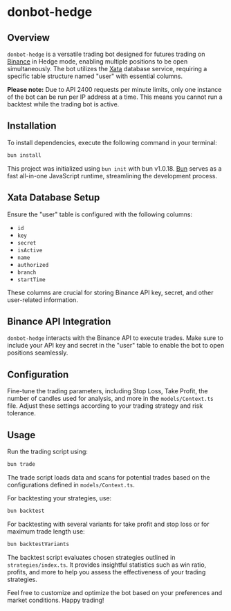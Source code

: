 # donbot-hedge

## Overview
`donbot-hedge` is a versatile trading bot designed for futures trading on [Binance](https://www.binance.com/en/futures/BTCUSDT) in Hedge mode, enabling multiple positions to be open simultaneously. The bot utilizes the [Xata](https://app.xata.io/) database service, requiring a specific table structure named "user" with essential columns.

**Please note:** Due to API 2400 requests per minute limits, only one instance of the bot can be run per IP address at a time. This means you cannot run a backtest while the trading bot is active.

## Installation
To install dependencies, execute the following command in your terminal:

```bash
bun install
```

This project was initialized using `bun init` with bun v1.0.18. [Bun](https://bun.sh) serves as a fast all-in-one JavaScript runtime, streamlining the development process.

## Xata Database Setup
Ensure the "user" table is configured with the following columns:

- `id`
- `key`
- `secret`
- `isActive`
- `name`
- `authorized`
- `branch`
- `startTime`

These columns are crucial for storing Binance API key, secret, and other user-related information.

## Binance API Integration
`donbot-hedge` interacts with the Binance API to execute trades. Make sure to include your API key and secret in the "user" table to enable the bot to open positions seamlessly.

## Configuration
Fine-tune the trading parameters, including Stop Loss, Take Profit, the number of candles used for analysis, and more in the `models/Context.ts` file. Adjust these settings according to your trading strategy and risk tolerance.

## Usage
Run the trading script using:

```bash
bun trade
```

The trade script loads data and scans for potential trades based on the configurations defined in `models/Context.ts`.

For backtesting your strategies, use:

```bash
bun backtest
```

For backtesting with several variants for take profit and stop loss or for maximum trade length  use:

```bash
bun backtestVariants
```

The backtest script evaluates chosen strategies outlined in `strategies/index.ts`. It provides insightful statistics such as win ratio, profits, and more to help you assess the effectiveness of your trading strategies.

Feel free to customize and optimize the bot based on your preferences and market conditions. Happy trading!